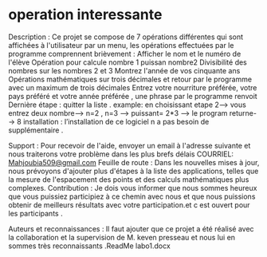 # operation interessante
Description : Ce projet se compose de 7 opérations différentes qui sont affichées à l'utilisateur par un menu, les opérations effectuées par le programme comprennent brièvement :
 Afficher le nom et le numéro de l'élève Opération pour calcule nombre 1 puissan nombre2 
Divisibilité des nombres sur les nombres 2 et 3 Montrez l'année de vos cinquante ans Opérations mathématiques sur trois décimales et retour par le programme avec un maximum de trois décimales Entrez votre nourriture préférée, votre pays préféré et votre année préférée , une phrase par le programme renvoit Dernière étape : quitter la liste . example: en choisissant etape 2--> vous entrez deux nombre--> n=2 , n=3 --> puissant= 2*3 --> le program returne--> 8 
installation : l’installation de ce logiciel n a pas besoin de supplémentaire .

 Support : Pour recevoir de l'aide, envoyer un email à l'adresse suivante et nous traiterons votre problème dans les plus brefs délais COURRIEL: Mahjoubia509@gmail.com
 Feuille de route : Dans les nouvelles mises à jour, nous prévoyons d'ajouter plus d'étapes à la liste des applications, telles que la mesure de l'espacement des points et des calculs mathématiques plus complexes.
Contribution :   Je dois vous informer que nous sommes heureux que vous puissiez participiez à ce chemin avec nous et que nous puissions obtenir de meilleurs résultats avec votre participation.et c est ouvert pour les participants . 

Auteurs et reconnaissances :  Il faut ajouter que ce projet a été réalisé avec la collaboration et la supervision de M. keven presseau et nous lui en sommes très reconnaissants .ReadMe labo1.docx

